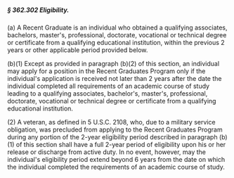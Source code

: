 ##### § 362.302 Eligibility. #####

(a) A Recent Graduate is an individual who obtained a qualifying associates, bachelors, master's, professional, doctorate, vocational or technical degree or certificate from a qualifying educational institution, within the previous 2 years or other applicable period provided below.

(b)(1) Except as provided in paragraph (b)(2) of this section, an individual may apply for a position in the Recent Graduates Program only if the individual's application is received not later than 2 years after the date the individual completed all requirements of an academic course of study leading to a qualifying associates, bachelor's, master's, professional, doctorate, vocational or technical degree or certificate from a qualifying educational institution.

(2) A veteran, as defined in 5 U.S.C. 2108, who, due to a military service obligation, was precluded from applying to the Recent Graduates Program during any portion of the 2-year eligibility period described in paragraph (b)(1) of this section shall have a full 2-year period of eligibility upon his or her release or discharge from active duty. In no event, however, may the individual's eligibility period extend beyond 6 years from the date on which the individual completed the requirements of an academic course of study.